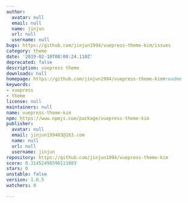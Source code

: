 ```yaml
---
author:
  avatar: null
  email: null
  name: jinjun
  url: null
  username: null
bugs: https://github.com/jinjun1994/vuepress-theme-kim/issues
category: theme
date: '2019-02-10T08:00:24.110Z'
deprecated: false
description: vuepress theme
downloads: null
homepage: https://github.com/jinjun1994/vuepress-theme-kim#readme
keywords:
- vuepress
- theme
license: null
maintainers: null
name: vuepress-theme-kim
npm: https://www.npmjs.com/package/vuepress-theme-kim
publisher:
  avatar: null
  email: jinjun199403@163.com
  name: null
  url: null
  username: jinjun
repository: https://github.com/jinjun1994/vuepress-theme-kim
score: 0.31452498596111883
stars: 0
unstable: false
version: 1.0.5
watchers: 0

---
```


